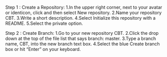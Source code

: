 Step 1 : Create a Repository:
1.In the upper right corner, next to your avatar or identicon, click  and then select New repository.
2.Name your repository CBT.
3.Write a short description.
4.Select Initialize this repository with a README.
5.Select the private option.
 
Step 2 : Create Branch:
1.Go to your new repository CBT.
2.Click the drop down at the top of the file list that says branch: master.
3.Type a branch name, CBT, into the new branch text box.
4.Select the blue Create branch box or hit “Enter” on your keyboard. 
